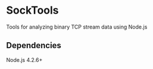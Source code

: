 # SockTools
Tools for analyzing binary TCP stream data using Node.js

## Dependencies
Node.js 4.2.6+

